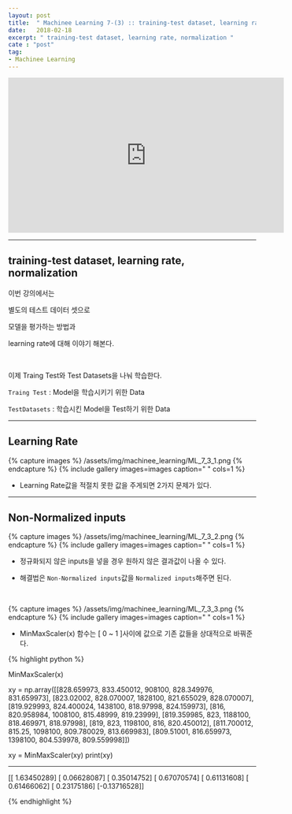 ```yaml
---
layout: post
title:  " Machinee Learning 7-(3) :: training-test dataset, learning rate, normalization "
date:   2018-02-18
excerpt: " training-test dataset, learning rate, normalization "
cate : "post"
tag:
- Machinee Learning
---
```


<iframe width="560" height="315" src="https://www.youtube.com/embed/oSJfejG2C3w" frameborder="0" allow="autoplay; encrypted-media" allowfullscreen></iframe>

---

## training-test dataset, learning rate, normalization

이번 강의에서는 

별도의 테스트 데이터 셋으로

모델을 평가하는 방법과

learning rate에 대해 이야기 해본다.

<br>

이제 Traing Test와 Test Datasets을 나눠 학습한다.

`Traing Test` : Model을 학습시키기 위한 Data

`TestDatasets` : 학습시킨 Model을 Test하기 위한 Data


---

## Learning Rate

{% capture images %}
/assets/img/machinee_learning/ML_7_3_1.png
{% endcapture %}
{% include gallery images=images caption=" " cols=1 %}

* Learning Rate값을 적절치 못한 값을 주게되면 2가지 문제가 있다.



---


## Non-Normalized inputs

{% capture images %}
/assets/img/machinee_learning/ML_7_3_2.png
{% endcapture %}
{% include gallery images=images caption=" " cols=1 %}


* 정규화되지 않은 inputs을 넣을 경우 원하지 않은 결과값이 나올 수 있다.

* 해결법은 `Non-Normalized inputs`값을 `Normalized inputs`해주면 된다.

<br>

{% capture images %}
/assets/img/machinee_learning/ML_7_3_3.png
{% endcapture %}
{% include gallery images=images caption=" " cols=1 %}

* MinMaxScaler(x) 함수는 [ 0 ~ 1 ]사이에 값으로 기존 값들을 상대적으로 바꿔준다.

{% highlight python %}

MinMaxScaler(x)

xy = np.array([[828.659973, 833.450012, 908100, 828.349976, 831.659973],
               [823.02002, 828.070007, 1828100, 821.655029, 828.070007],
               [819.929993, 824.400024, 1438100, 818.97998, 824.159973],
               [816, 820.958984, 1008100, 815.48999, 819.23999],
               [819.359985, 823, 1188100, 818.469971, 818.97998],
               [819, 823, 1198100, 816, 820.450012],
               [811.700012, 815.25, 1098100, 809.780029, 813.669983],
               [809.51001, 816.659973, 1398100, 804.539978, 809.559998]])

xy = MinMaxScaler(xy)
print(xy)

--- 

 [[ 1.63450289]
 [ 0.06628087]
 [ 0.35014752]
 [ 0.67070574]
 [ 0.61131608]
 [ 0.61466062]
 [ 0.23175186]
 [-0.13716528]]

{% endhighlight %}

